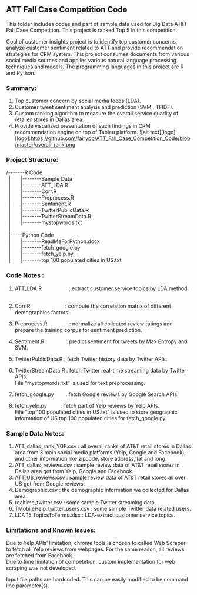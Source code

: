 ## ATT Fall Case Competition Code
This folder includes codes and part of sample data used for Big Data AT&T Fall Case Competition. This project is ranked Top 5 in this competition. 

Goal of customer insights project is to identify top customer concerns, analyze customer sentiment related to ATT and provide recommendation strategies for CRM system. This project consumes documents from various social media sources and applies various natural language processing techniques and models. The programming languages in this project are R and Python.

### Summary:
1. Top customer concern by social media feeds (LDA).
2. Customer tweet sentiment analysis and prediction (SVM , TFIDF).
3. Custom ranking algorithm to measure the overall service quarlity of retailer stores in Dallas area.
4. Provide visualized presentation of such findings in CRM recommendation engine on top of Tableu platform.
![alt text][logo]
[logo]:https://github.com/fairypp/ATT_Fall_Case_Competition_Code/blob/master/overall_rank.png

### Project Structure:  

/-------R Code   
&ensp;|&ensp;&ensp;&ensp;&ensp;|--------Sample Data  
&ensp;|&ensp;&ensp;&ensp;&ensp;|--------ATT_LDA.R  
&ensp;|&ensp;&ensp;&ensp;&ensp;|--------Corr.R  
&ensp;|&ensp;&ensp;&ensp;&ensp;|--------Preprocess.R  
&ensp;|&ensp;&ensp;&ensp;&ensp;|--------Sentiment.R  
&ensp;|&ensp;&ensp;&ensp;&ensp;|--------TwitterPublicData.R  
&ensp;|&ensp;&ensp;&ensp;&ensp;|--------TwitterStreamData.R  
&ensp;|&ensp;&ensp;&ensp;&ensp;|--------mystopwords.txt  
&ensp;|  
&ensp;|-----Python Code  
&ensp;|&ensp;&ensp;&ensp;&ensp;|--------ReadMeForPython.docx  
&ensp;|&ensp;&ensp;&ensp;&ensp;|--------fetch_google.py  
&ensp;|&ensp;&ensp;&ensp;&ensp;|--------fetch_yelp.py  
&ensp;|&ensp;&ensp;&ensp;&ensp;|--------top 100 populated cities in US.txt  

### Code Notes : 
1) ATT_LDA.R &ensp;&ensp;&ensp;&ensp;&ensp;&ensp;&ensp;&ensp;&ensp;&ensp;: extract customer service topics by LDA method.   
2) Corr.R &ensp;&ensp;&ensp;&ensp;&ensp;&ensp;&ensp;&ensp;&ensp;&ensp;&ensp;&ensp;&ensp;: compute the correlation matrix of different demographics factors.  
3) Preprocess.R &ensp;&ensp;&ensp;&ensp;&ensp;&ensp;&ensp;&ensp;: normalize all collected review ratings and prepare the training corpus for sentiment prediction.  
4) Sentiment.R &ensp;&ensp;&ensp;&ensp;&ensp;&ensp;&ensp;&ensp;: predict sentiment for tweets by Max Entropy and SVM.  
5) TwitterPublicData.R : fetch Twitter history data by Twitter APIs.  
6) TwitterStreamData.R : fetch Twitter real-time streaming data by Twitter APIs.  
File “mystopwords.txt” is used for text preprocessing.  

7) fetch_google.py &ensp;&ensp;&ensp;&ensp;: fetch Google reviews by Google Search APIs.  
8) fetch_yelp.py &ensp;&ensp;&ensp;&ensp;&ensp;: fetch part of Yelp reviews by Yelp APIs.  
File "top 100 populated cities in US.txt" is used to store geographic information of US top 100 populated cities for fetch_google.py.  

### Sample Data Notes:
1)	ATT_dallas_rank_YGF.csv : all overall ranks of AT&T retail stores in Dallas area from 3 main social media platforms (Yelp, Google and Facebook), and other information like zipcode, store address, lat and long.    
2)	ATT_dallas_reviews.csv : sample review data of AT&T retail stores in Dallas area got from Yelp, Google and Facebook.  
3)	ATT_US_reviews.csv : sample review data of AT&T retail stores all over US got from Google reviews.  
4)	Demographic.csv : the demographic information we collected for Dallas area.  
5)	realtime_twitter.csv : some sample Twitter streaming data.  
6)	TMobileHelp_twitter_users.csv : some sample Twitter data related users.  
7)	LDA 15 TopicsToTerms.xlsx : LDA-extract customer service topics.  


### Limitations and Known Issues:
Due to Yelp APIs’ limitation, chrome tools is chosen to called Web Scraper to fetch all Yelp reviews from webpages. For the same reason, all reviews are fetched from Facebook.   
Due to time limitation of competetion, custom implementation for web scraping was not developed.   

Input file paths are hardcoded. This can be easily modified to be command line parameter(s). 

